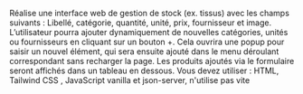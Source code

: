 Réalise une interface web de gestion de stock (ex. tissus) avec les champs suivants :
Libellé, catégorie, quantité, unité, prix, fournisseur et image.
L’utilisateur pourra ajouter dynamiquement de nouvelles catégories, unités ou fournisseurs en
cliquant sur un bouton +. Cela ouvrira une popup pour saisir un nouvel élément, qui sera ensuite
ajouté dans le menu déroulant correspondant sans recharger la page.
Les produits ajoutés via le formulaire seront affichés dans un tableau en dessous.
Vous devez utiliser : HTML, Tailwind CSS , JavaScript vanilla et json-server, n'utilise pas vite
